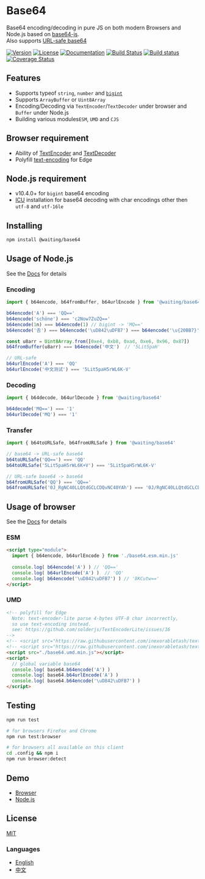 # Base64

Base64 encoding/decoding in pure JS on both modern Browsers and Node.js based on [base64-js](https://www.npmjs.com/package/base64-js).  
Also supports [URL-safe base64](https://en.wikipedia.org/wiki/Base64#URL_applications)

[![Version](https://img.shields.io/npm/v/@waiting/base64.svg)](https://www.npmjs.com/package/@waiting/base64)
[![License](https://img.shields.io/badge/license-MIT-blue.svg)](https://opensource.org/licenses/MIT)
[![Documentation](https://img.shields.io/badge/lang-TypeScript-blue.svg)](https://waitingsong.github.io/base64/index.html)
[![Build Status](https://travis-ci.org/waitingsong/base64.svg?branch=master)](https://travis-ci.org/waitingsong/base64)
[![Build status](https://ci.appveyor.com/api/projects/status/wp4a72sj7bc5ao3t/branch/master?svg=true)](https://ci.appveyor.com/project/waitingsong/base64/branch/master)
[![Coverage Status](https://coveralls.io/repos/github/waitingsong/base64/badge.svg?branch=master)](https://coveralls.io/github/waitingsong/base64?branch=master)



## Features
- Supports typeof `string`, `number` and [`bigint`](https://github.com/tc39/proposal-bigint)
- Supports `ArrayBuffer` or `Uint8Array`
- Encoding/Decoding via `TextEncoder`/`TextDecoder` under browser and `Buffer` under Node.js
- Building various modules`ESM`, `UMD` and `CJS`


## Browser requirement
- Ability of [TextEncoder](https://developer.mozilla.org/en-US/docs/Web/API/TextEncoder#Browser_compatibility) and 
  [TextDecoder](https://developer.mozilla.org/en-US/docs/Web/API/TextDecoder#Browser_compatibility)
- Polyfill [text-encoding](https://github.com/inexorabletash/text-encoding) for Edge


## Node.js requirement
- v10.4.0+ for `bigint` base64 encoding
- [ICU](https://nodejs.org/api/util.html#util_whatwg_supported_encodings) installation for base64 decoding with char encodings other then `utf-8` and `utf-16le`


## Installing
```bash
npm install @waiting/base64
```


## Usage of Node.js

See the [Docs](https://waitingsong.github.io/base64/) for details

### Encoding
```ts
import { b64encode, b64fromBuffer, b64urlEncode } from '@waiting/base64'

b64encode('A') === 'QQ=='
b64encode('schöne') === 'c2Now7ZuZQ=='
b64encode(1n) === b64encode(1) // bigint -> 'MQ==' 
b64encode('𠮷') === b64encode('\uD842\uDFB7') === b64encode('\u{20BB7}') // '8KCutw=='

const u8arr = Uint8Array.from([0xe4, 0xb8, 0xad, 0xe6, 0x96, 0x87])
b64fromBuffer(u8arr) === b64encode('中文')  // '5Lit5paH'

// URL-safe
b64urlEncode('A') === 'QQ'
b64urlEncode('中文测试') === '5Lit5paH5rWL6K-V'
```

### Decoding
```ts
import { b64decode, b64urlDecode } from '@waiting/base64'

b64decode('MQ==') === '1'
b64urlDecode('MQ') === '1'
```

### Transfer
```ts
import { b64toURLSafe, b64fromURLSafe } from '@waiting/base64'

// base64 -> URL-safe base64
b64toURLSafe('QQ==') === 'QQ'
b64toURLSafe('5Lit5paH5rWL6K+V') === '5Lit5paH5rWL6K-V'

// URL-safe base64 -> base64
b64fromURLSafe('QQ') === 'QQ=='
b64fromURLSafe('0J_RgNC40LLQtdGCLCDQvNC40YAh') === '0J/RgNC40LLQtdGCLCDQvNC40YAh'
```


## Usage of browser

See the [Docs](https://waitingsong.github.io/base64/) for details

### ESM
```html
<script type="module">
  import { b64encode, b64urlEncode } from './base64.esm.min.js' 
  
  console.log( b64encode('A') ) // 'QQ=='
  console.log( b64urlEncode('A') )  // 'QQ'
  console.log( b64encode('\uD842\uDFB7') ) // '8KCutw=='
</script>
```

### UMD
```html
<!-- polyfill for Edge
  Note: text-encoder-lite parse 4-bytes UTF-8 char incorrectly,
  so use text-encoding instead.
  see: https://github.com/solderjs/TextEncoderLite/issues/16
-->
<!-- <script src="https://raw.githubusercontent.com/inexorabletash/text-encoding/master/lib/encoding-indexes.js"></script> -->
<!-- <script src="https://raw.githubusercontent.com/inexorabletash/text-encoding/master/lib/encoding.js"></script> -->
<script src="./base64.umd.min.js"></script>
<script>
  // global variable base64
  console.log( base64.b64encode('A') )
  console.log( base64.b64urlEncode('A') )
  console.log( base64.b64encode('\uD842\uDFB7') )
</script>
```


## Testing
```sh
npm run test

# for browsers FireFox and Chrome
npm run test:browser

# for browsers all available on this client
cd .config && npm i
npm run browser:detect
```


## Demo
- [Browser](https://github.com/waitingsong/base64/blob/master/test_browser/)
- [Node.js](https://github.com/waitingsong/base64/blob/master/test/)


## License
[MIT](LICENSE)


### Languages
- [English](README.md)
- [中文](README.zh-CN.md)
